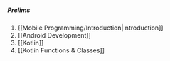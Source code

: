 ##### Prelims
1. [[Mobile Programming/Introduction|Introduction]]
2. [[Android Development]]
3. [[Kotlin]]
4. [[Kotlin Functions & Classes]]